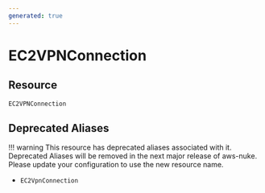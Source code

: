 ```yaml
---
generated: true
---
```


# EC2VPNConnection


## Resource

```text
EC2VPNConnection
```



## Deprecated Aliases

!!! warning
    This resource has deprecated aliases associated with it. Deprecated Aliases will be removed in the next major
    release of aws-nuke. Please update your configuration to use the new resource name.

- `EC2VpnConnection`